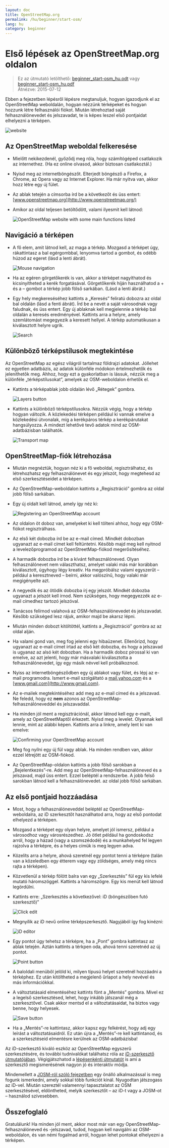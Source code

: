 ```yaml
---
layout: doc
title: OpenStreetMap.org
permalink: /hu/beginner/start-osm/
lang: hu
category: beginner
---
```


Első lépések az OpenStreetMap.org oldalon
====================================

> Ez az útmutató letölthető: [beginner_start-osm_hu.odt](/files/beginner_start-osm_hu.odt) vagy [beginner_start-osm_hu.pdf](/files/beginner_start-osm_hu.pdf)  
> Átnézve: 2015-07-12  

Ebben a fejezetben lépésről lépésre megtanuljuk, hogyan igazodjunk el az
OpenStreetMap weboldalán, hogyan nézzünk térképeket és hogyan hozzunk létre felhasználói
fiókot. Miután létrehoztad saját felhasználónevedet és jelszavadat, te is képes leszel
első pontjaidat elhelyezni a térképen.

![website][]

Az OpenStreetMap weboldal felkeresése
-------------------------------

-   Mielőtt nekikezdenél, győződj meg róla, hogy számítógéped csatlakozik az internethez.
    (Ha ez online olvasod, akkor biztosan csatlakoztál.)
-   Nyisd meg az internetböngészőt. Elterjedt böngésző a Firefox, a Chrome, az Opera vagy az Internet
    Explorer. Ha már nyitva van, akkor hozz létre egy új fület.
-   Az ablak tetején a címsorba írd be a következőt és üss entert:
    [www.openstreetmap.org](http://www.openstreetmap.org/)
-   Amikor az oldal teljesen betöltődött, valami ilyesmit kell
    látnod:

    ![OpenStreetMap website with some main functions listed][]

Navigáció a térképen
----------------

-   A fő elem, amit látnod kell, az maga a térkép. Mozgasd a térképet úgy,
    rákattintasz a bal egérgombbal, lenyomva tartod a gombot, és
    odébb húzod az egeret (lásd a lenti ábrát).

    ![Mouse navigation][]

-   Ha az egéren görgetőkerék is van, akkor a térképet nagyíthatod és kicsinyítheted
    a kerék forgatásával. Görgetőkerék híján használhatod a +
    és a – gombot a térkép jobb fölső sarkában. (Lásd a lenti
    ábrát.)
-   Egy hely megkereséséhez kattints a „Keresés” feliratú dobozra
    az oldal bal oldalán (lásd a fenti ábrát). Írd be a nevét
    a saját városodnak vagy faludnak, és üss entert. Egy új ablaknak kell megjelennie
    a térkép bal oldalán a keresés eredményével. Kattints
    arra a helyre, amely szemlátomást megegyezik a keresett hellyel. A térkép
    automatikusan a kiválasztott helyre ugrik.

    ![Search][]
   

Különböző térképstílusok megtekintése
------------------------

Az OpenStreetMap az egész világról tartalmaz földrajzi adatokat. Jóllehet
ez egyetlen adatbázis, az adatok különféle módokon értelmezhetők
és jeleníthetők meg. Ahhoz, hogy ezt a gyakorlatban is lássuk, nézzük meg a különféle „térképstílusokat”,
amelyek az OSM-weboldalon érhetők el.

-   Kattints a térképablak jobb oldalán lévő „Rétegek” gombra.

    ![Layers button][]

-   Kattints a különböző térképstílusokra. Nézzük végig, hogy a térkép
    hogyan változik. A közlekedési térképen például ki vannak emelve
    a közlekedési útvonalak, míg a kerékpáros térkép a kerékpárutakat
    hangsúlyozza. A mindezt lehetővé tevő adatok mind az OSM-adatbázisban
    találhatók.

    ![Transport map][]

OpenStreetMap-fiók létrehozása
-------------------------------

-   Miután megnéztük, hogyan néz ki a fő weboldal,
    regisztrálhatsz, és létrehozhatsz egy felhasználónevet és egy jelszót, hogy megtehesd az első szerkesztéseidet
    a térképen.
-   Az OpenStreetMap-weboldalon kattints a „Regisztráció” gombra
    az oldal jobb fölső sarkában.
-   Egy új oldalt kell látnod, amely így néz ki:

    ![Registering an OpenStreetMap account][]

-   Az oldalon öt doboz van, amelyeket ki kell tölteni ahhoz, hogy
    egy OSM-fiókot regisztrálhass.
-   Az első két dobozba írd be az e-mail címed.
    Mindkét dobozban ugyanazt az e-mail címet kell feltüntetni. Később majd meg kell nyitnod
    a levelezőprogramod az OpenStreetMap-fiókod megerősítéséhez.
-   A harmadik dobozba írd be a kívánt felhasználóneved.
    Olyan felhasználónevet nem választhatsz, amelyet valaki más már
    korábban kiválasztott, úgyhogy légy kreatív. Ha megpróbálsz
    valami egyszerűt – például a keresztneved – beírni, akkor valószínű, hogy valaki
    már megigényelte azt.
-   A negyedik és az ötödik dobozba írj egy jelszót.
    Mindkét dobozba ugyanazt a jelszót kell írnod. Nem szükséges, hogy megegyezzék
    az e-mail címedhez tartozó jelszóval.
-  Tanácsos felírnod valahová az OSM-felhasználónevedet és jelszavadat.
    Később szükséged lesz rájuk, amikor majd be akarsz lépni.
-   Miután minden dobozt kitöltöttél, kattints a „Regisztráció” gombra az
    az oldal alján.
-   Ha valami gond van, meg fog jelenni egy hibaüzenet. Ellenőrizd,
    hogy ugyanazt az e-mail címet írtad az első két dobozba, és
    hogy a jelszavad is ugyanaz az alsó két dobozban. Ha a harmadik doboz
    pirossal ki van emelve, az azt jelenti, hogy már másvalaki kiválasztotta
    a felhasználónevedet, így egy másik névvel kell próbálkoznod.
-   Nyiss az internetböngésződben egy új ablakot vagy fület, és lépj
    az e-mail programodra. Ismert e-mail szolgáltató a [mail.yahoo.com](http://mail.yahoo.com)
    és a [www.gmail.com](http://www.gmail.com).
-   Az e-mailek megtekintéséhez add meg az e-mail címed és a jelszavad.
    Ne feledd, hogy ez __nem__ azonos az OpenStreetMap-felhasználóneveddel és
    jelszavaddal.
-   Ha minden jól ment a regisztrációnál, akkor látnod kell
    egy e-mailt, amely az OpenStreetMaptől érkezett. Nyisd meg a levelet.
    Olyannak kell lennie, mint az alábbi képen. Kattints arra a linkre, amely
    lent ki van emelve:

    ![Confirming your OpenStreetMap account][]

-   Meg fog nyílni egy új fül vagy ablak. Ha minden rendben van, akkor
    ezzel létrejött az OSM-fiókod.
-   Az OpenStreetMap-oldalon kattints a jobb fölső sarokban a „Bejelentkezés”-re.
    Add meg az OpenStreetMap-felhasználóneved és a jelszavad, majd üss entert.
    Ezzel beléptél a rendszerbe. A jobb felső sarokban látnod kell a felhasználónevedet.
    az oldal jobb fölső sarkában.

Az első pontjaid hozzáadása
------------------------

-   Most, hogy a felhasználóneveddel beléptél az OpenStreetMap-
    weboldalra, az iD szerkesztőt használhatod arra, hogy az első pontodat elhelyezd
    a térképen.
-   Mozgasd a térképet egy olyan helyre, amelyet jól ismersz, például a városodhoz
    vagy városrészedhez. Jó ötlet például ha gondoskodsz arról, hogy a házad (vagy a szomszédodé) és a munkahelyed fel legyen rajzolva a térképre, és a helyes címük is meg legyen adva. 
-   Közelíts arra a helyre, ahová szeretnél egy pontot tenni a térképre (talán van a közeledben egy étterem vagy egy zöldséges, amely még nincs rajta a térképen).
-   Közvetlenül a térkép fölött balra van egy „Szerkesztés” fül egy kis
    lefelé mutató háromszöggel. Kattints a háromszögre. Egy kis menüt kell látnod
    legördülni.
-   Kattints erre: „Szerkesztés a következővel: iD (böngészőben futó szerkesztő)”

    ![Click edit][]

-   Megnyílik az iD nevű online térképszerkesztő. Nagyjából így fog kinézni:

    ![iD editor][]

-   Egy pontot úgy tehetsz a térképre, ha a „Pont” gombra kattintasz
    az ablak tetején. Aztán kattints a térkpen oda, ahová tenni szeretnéd az új
    pontot.

    ![Point button][]    

-   A baloldali menüből jelöld ki, milyen típusú helyet szeretnél
    hozzáadni a térképhez. Ez után kitöltheted a megjelenő űrlapot a hely
    nevével és más információkkal.
-   A változtatásaid elmentéséhez kattints fönt a „Mentés” gombra. Mivel ez
    a legelső szerkesztésed, lehet, hogy inkább játszanál még a szerkesztővel. Csak akkor mentsd el a változtatásaidat,
    ha biztos vagy benne, hogy helyesek.

    ![Save button][]    

-   Ha a „Mentés”-re kattintasz, akkor kapsz egy felkérést, hogy adj egy leírást a változtatásaidról.
    Ez után újra a „Mentés”-re kell kattintanod, és a szerkesztéseid elmentésre kerülnek
    az OSM-adatbázisba!


Az iD-szerkesztő kiváló eszköz az OpenStreetMap egyszerű szerkesztésére, és 
további tudnivalókat találhatsz róla az [iD-szerkesztő útmutatójában](/hu/beginner/id-editor/).
Végigjátszhatod a  [lépésenkénti útmutatót](http://www.openstreetmap.org/edit?editor=id#walkthrough=true) is 
ami a szerkesztő megismerésének nagyon jó és interaktív módja.

Mindemellett a [JOSM-ról szóló fejezetben](/hu/josm/) egy önálló alkalmazással is meg fogunk ismerkedni, 
amely sokkal több funkciót kínál.
Nyugodtan játszogass az iD-vel. Miután szereztél valamennyi tapasztalatot az OSM szerkesztésével, 
eldöntheted, melyik szerkesztőt – az iD-t vagy a JOSM-ot – használod szívesebben.

Összefoglaló
-------

Gratulálunk! Ha minden jól ment, akkor most már van egy OpenStreetMap-felhasználóneved
és -jelszavad, tudod, hogyan kell navigálni az OSM-weboldalon, és
van némi fogalmad arról, hogyan lehet pontokat elhelyezni a térképen.



[website]: /images/beginner/start-osm_website.png
[OpenStreetMap website with some main functions listed]: /images/beginner/osm-website-main-functions.png
[Mouse navigation]: /images/beginner/mouse-navigation.png
[Search]: /images/beginner/search.png
[Layers button]: /images/beginner/layers.png
[Transport map]: /images/beginner/transport-map.png
[Registering an OpenStreetMap account]: /images/beginner/registering-account.png
[Confirming your OpenStreetMap account]: /images/beginner/confirming-account.png
[Click edit]: /images/beginner/click-edit.png
[iD editor]: /images/beginner/id-editor.png
[Point button]: /images/beginner/point-button.png
[Save button]: /images/beginner/save-button.png